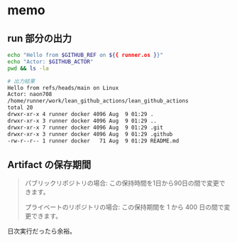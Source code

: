 # memo
## run 部分の出力
```bash
echo "Hello from $GITHUB_REF on ${{ runner.os }}"
echo "Actor: $GITHUB_ACTOR"
pwd && ls -la

# 出力結果
Hello from refs/heads/main on Linux
Actor: naon708
/home/runner/work/lean_github_actions/lean_github_actions
total 20
drwxr-xr-x 4 runner docker 4096 Aug  9 01:29 .
drwxr-xr-x 3 runner docker 4096 Aug  9 01:29 ..
drwxr-xr-x 7 runner docker 4096 Aug  9 01:29 .git
drwxr-xr-x 3 runner docker 4096 Aug  9 01:29 .github
-rw-r--r-- 1 runner docker   71 Aug  9 01:29 README.md
```

## Artifact の保存期間
> パブリックリポジトリの場合: この保持時間を1日から90日の間で変更できます。
> 
> プライベートのリポジトリの場合: この保持期間を 1 から 400 日の間で変更できます。

日次実行だったら余裕。
